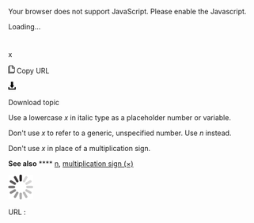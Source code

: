 Your browser does not support JavaScript. Please enable the Javascript.

Loading...

# 

x

![Copy URL](x_files/Copy.png)
Copy URL

![Download](x_files/Download.png)

Download topic

Use a lowercase *x* in italic type as a placeholder number or variable. 

Don't use *x* to refer to a generic, unspecified number. Use *n* instead. 

Don't use *x* in place of a multiplication sign.

**See also** **** [n](https://worldready.cloudapp.net/Styleguide/Read?id=2700&topicid=35475), [multiplication sign (×)](https://worldready.cloudapp.net/Styleguide/Read?id=2700&topicid=35472)

![In progress](x_files/activity-large.gif)

URL :
